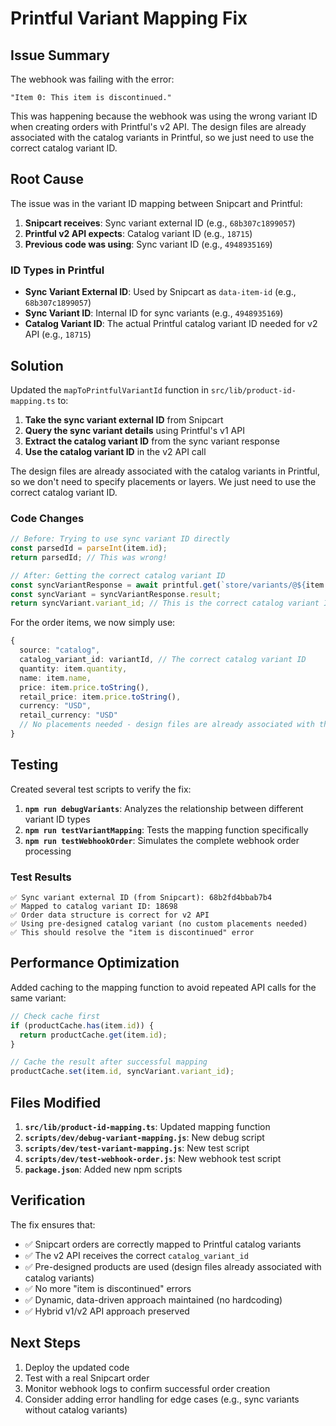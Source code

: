 # Printful Variant Mapping Fix

## Issue Summary

The webhook was failing with the error:
```
"Item 0: This item is discontinued."
```

This was happening because the webhook was using the wrong variant ID when creating orders with Printful's v2 API. The design files are already associated with the catalog variants in Printful, so we just need to use the correct catalog variant ID.

## Root Cause

The issue was in the variant ID mapping between Snipcart and Printful:

1. **Snipcart receives**: Sync variant external ID (e.g., `68b307c1899057`)
2. **Printful v2 API expects**: Catalog variant ID (e.g., `18715`)
3. **Previous code was using**: Sync variant ID (e.g., `4948935169`)

### ID Types in Printful

- **Sync Variant External ID**: Used by Snipcart as `data-item-id` (e.g., `68b307c1899057`)
- **Sync Variant ID**: Internal ID for sync variants (e.g., `4948935169`)
- **Catalog Variant ID**: The actual Printful catalog variant ID needed for v2 API (e.g., `18715`)

## Solution

Updated the `mapToPrintfulVariantId` function in `src/lib/product-id-mapping.ts` to:

1. **Take the sync variant external ID** from Snipcart
2. **Query the sync variant details** using Printful's v1 API
3. **Extract the catalog variant ID** from the sync variant response
4. **Use the catalog variant ID** in the v2 API call

The design files are already associated with the catalog variants in Printful, so we don't need to specify placements or layers. We just need to use the correct catalog variant ID.

### Code Changes

```typescript
// Before: Trying to use sync variant ID directly
const parsedId = parseInt(item.id);
return parsedId; // This was wrong!

// After: Getting the correct catalog variant ID
const syncVariantResponse = await printful.get(`store/variants/@${item.id}`);
const syncVariant = syncVariantResponse.result;
return syncVariant.variant_id; // This is the correct catalog variant ID
```

For the order items, we now simply use:
```typescript
{
  source: "catalog",
  catalog_variant_id: variantId, // The correct catalog variant ID
  quantity: item.quantity,
  name: item.name,
  price: item.price.toString(),
  retail_price: item.price.toString(),
  currency: "USD",
  retail_currency: "USD"
  // No placements needed - design files are already associated with the catalog variant
}
```

## Testing

Created several test scripts to verify the fix:

1. **`npm run debugVariants`**: Analyzes the relationship between different variant ID types
2. **`npm run testVariantMapping`**: Tests the mapping function specifically
3. **`npm run testWebhookOrder`**: Simulates the complete webhook order processing

### Test Results

```
✅ Sync variant external ID (from Snipcart): 68b2fd4bbab7b4
✅ Mapped to catalog variant ID: 18698
✅ Order data structure is correct for v2 API
✅ Using pre-designed catalog variant (no custom placements needed)
✅ This should resolve the "item is discontinued" error
```

## Performance Optimization

Added caching to the mapping function to avoid repeated API calls for the same variant:

```typescript
// Check cache first
if (productCache.has(item.id)) {
  return productCache.get(item.id);
}

// Cache the result after successful mapping
productCache.set(item.id, syncVariant.variant_id);
```

## Files Modified

1. **`src/lib/product-id-mapping.ts`**: Updated mapping function
2. **`scripts/dev/debug-variant-mapping.js`**: New debug script
3. **`scripts/dev/test-variant-mapping.js`**: New test script
4. **`scripts/dev/test-webhook-order.js`**: New webhook test script
5. **`package.json`**: Added new npm scripts

## Verification

The fix ensures that:

- ✅ Snipcart orders are correctly mapped to Printful catalog variants
- ✅ The v2 API receives the correct `catalog_variant_id`
- ✅ Pre-designed products are used (design files already associated with catalog variants)
- ✅ No more "item is discontinued" errors
- ✅ Dynamic, data-driven approach maintained (no hardcoding)
- ✅ Hybrid v1/v2 API approach preserved

## Next Steps

1. Deploy the updated code
2. Test with a real Snipcart order
3. Monitor webhook logs to confirm successful order creation
4. Consider adding error handling for edge cases (e.g., sync variants without catalog variants)
